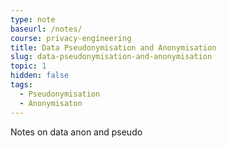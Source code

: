 ```yaml
---
type: note
baseurl: /notes/
course: privacy-engineering
title: Data Pseudonymisation and Anonymisation
slug: data-pseudonymisation-and-anonymisation
topic: 1
hidden: false
tags:
  - Pseudonymisation
  - Anonymisaton
---
```

Notes on data anon and pseudo
